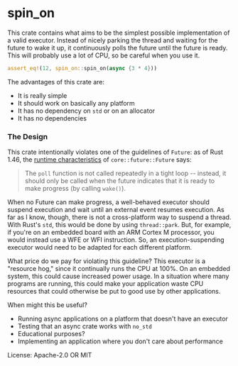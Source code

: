 # spin_on

This crate contains what aims to be the simplest possible implementation of a valid executor.
Instead of nicely parking the thread and waiting for the future to wake it up, it continuously
polls the future until the future is ready. This will probably use a lot of CPU, so be careful
when you use it.

```rust
assert_eq!(12, spin_on::spin_on(async {3 * 4}))
```

The advantages of this crate are:

- It is really simple
- It should work on basically any platform
- It has no dependency on `std` or on an allocator
- It has no dependencies

### The Design

This crate intentionally violates one of the guidelines of `Future`: as of Rust 1.46, the
[runtime characteristics](https://doc.rust-lang.org/1.46.0/core/future/trait.Future.html#runtime-characteristics)
of `core::future::Future` says:

> The `poll` function is not called repeatedly in a tight loop -- instead, it should only be
called when the future indicates that it is ready to make progress (by calling `wake()`).

When no Future can make progress, a well-behaved executor should suspend execution and
wait until an external event resumes execution. As far as I know, though, there is not a
cross-platform way to suspend a thread. With Rust's `std`, this would be done by using
`thread::park`. But, for example, if you're on an embedded board with an ARM Cortex M processor,
you would instead use a WFE or WFI instruction. So, an execution-suspending executor would need
to be adapted for each different platform.

What price do we pay for violating this guideline? This executor is a "resource hog," since it
continually runs the CPU at 100%. On an embedded system, this could cause increased power usage.
In a situation where many programs are running, this could make your application waste CPU
resources that could otherwise be put to good use by other applications.

When might this be useful?

- Running async applications on a platform that doesn't have an executor
- Testing that an async crate works with `no_std`
- Educational purposes?
- Implementing an application where you don't care about performance

License: Apache-2.0 OR MIT

